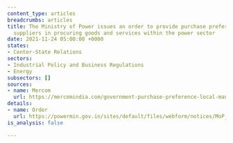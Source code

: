 ```yaml
---
content_type: articles
breadcrumbs: articles
title: The Ministry of Power issues an order to provide purchase preference to local
  suppliers in procuring goods and services within the power sector
date: 2021-11-24 05:00:00 +0000
states:
- Center-State Relations
sectors:
- Industrial Policy and Business Regulations
- Energy
subsectors: []
sources:
- name: Mercom
  url: https://mercomindia.com/government-purchase-preference-local-manufacturers/
details:
- name: Order
  url: https://powermin.gov.in/sites/default/files/webform/notices/MoP_PPP_MII_Order_dated_16th_Nov_2021.pdf
is_analysis: false

---
```

